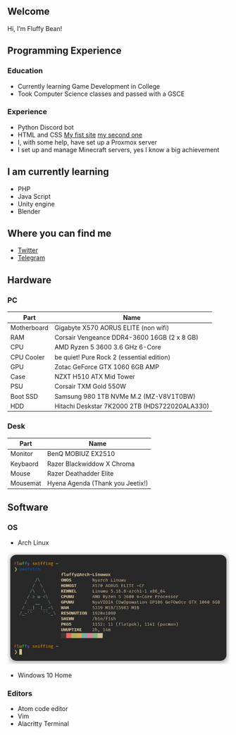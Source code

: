 Welcome
-------
Hi, I’m Fluffy Bean!

Programming Experience
-------
### Education
- Currently learning Game Development in College
- Took Computer Science classes and passed with a GSCE
### Experience
- Python Discord bot
- HTML and CSS
[My fist site](https://fluffy.1x.no)
[my second one](https://uwu.fluffybean.gay)
- I, with some help, have set up a Proxmox server
- I set up and manage Minecraft servers, yes I know a big achievement


I am currently learning
-------
- PHP
- Java Script
- Unity engine
- Blender

Where you can find me
-------
- [Twitter](https://twitter.com/fluffybeanUwU)
- [Telegram](https://t.me/Fluffy_Bean)

Hardware
-------
### PC
| Part            | Name                                          |
|-----------------|-----------------------------------------------|
| Motherboard     | Gigabyte X570 AORUS ELITE (non wifi)          |
| RAM             | Corsair Vengeance DDR4-3600 16GB (2 x 8 GB)   |
| CPU             | AMD Ryzen 5 3600 3.6 GHz 6-Core               |
| CPU Cooler      | be quiet! Pure Rock 2 (essential edition)     |
| GPU             | Zotac GeForce GTX 1060 6GB AMP                |
| Case            | NZXT H510 ATX Mid Tower                       |
| PSU             | Corsair TXM Gold 550W                         |
| Boot SSD        | Samsung 980 1TB NVMe M.2 (MZ-V8V1T0BW)        |
| HDD             | Hitachi Deskstar 7K2000 2TB (HDS722020ALA330) |

### Desk
| Part            | Name                                          |
|-----------------|-----------------------------------------------|
| Monitor         | BenQ MOBIUZ EX2510                            |
| Keybaord        | Razer Blackwiddow X Chroma                    |
| Mouse           | Razer Deathadder Elite                        |
| Mousemat        | Hyena Agenda (Thank you Jeetix!)              |

Software
-------

### OS
- Arch Linux

![uwufetch](https://github.com/Fluffy-Bean/Fluffy-Bean/blob/main/arch_uwufetch.png?raw=true)

- Windows 10 Home

### Editors
- Atom code editor
- Vim
- Alacritty Terminal
